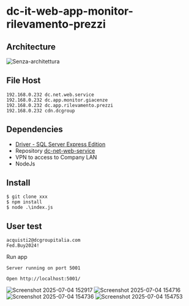 # dc-it-web-app-monitor-rilevamento-prezzi

## Architecture

![Senza-architettura](https://github.com/user-attachments/assets/bec55523-85c8-41cc-8868-612f741abfc6)

## File Host
```
192.168.0.232 dc.net.web.service
192.168.0.232 dc.app.monitor.giacenze
192.168.0.232 dc.app.rilevamento.prezzi
192.168.0.232 cdn.dcgroup
```

## Dependencies

* [Driver - SQL Server Express Edition](https://www.microsoft.com/en-us/download/details.aspx?id=104781)
* Repository [dc-net-web-service](https://github.com/dcgroupitalia/dc-net-web-service)
* VPN to access to Company LAN
* NodeJs

## Install
```
$ git clone xxx
$ npm install
$ node .\index.js
```

## User test

```
acquisti2@dcgroupitalia.com
Fed.Buy2024!
```

Run app
```
Server running on port 5001

Open http://localhost:5001/
```

![Screenshot 2025-07-04 152917](https://github.com/user-attachments/assets/81058005-49ea-4da7-a2d2-53aa201018ea)
![Screenshot 2025-07-04 154716](https://github.com/user-attachments/assets/fe532c45-4283-428a-8a0e-63bfd9e03195)
![Screenshot 2025-07-04 154736](https://github.com/user-attachments/assets/38eb9692-7cc1-4a39-a8a4-d5295627600e)
![Screenshot 2025-07-04 154753](https://github.com/user-attachments/assets/ddfc3529-48b7-4c90-b26f-a20dfedea009)
